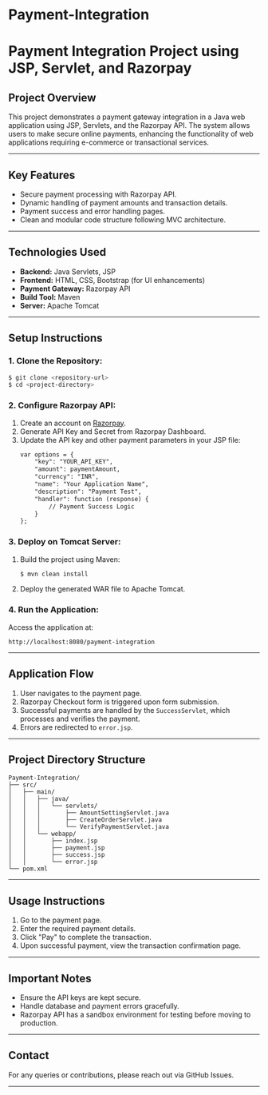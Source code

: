 # Payment-Integration
# Payment Integration Project using JSP, Servlet, and Razorpay

## **Project Overview**
This project demonstrates a payment gateway integration in a Java web application using JSP, Servlets, and the Razorpay API. The system allows users to make secure online payments, enhancing the functionality of web applications requiring e-commerce or transactional services.

---

## **Key Features**
- Secure payment processing with Razorpay API.
- Dynamic handling of payment amounts and transaction details.
- Payment success and error handling pages.
- Clean and modular code structure following MVC architecture.

---

## **Technologies Used**
- **Backend:** Java Servlets, JSP
- **Frontend:** HTML, CSS, Bootstrap (for UI enhancements)
- **Payment Gateway:** Razorpay API
- **Build Tool:** Maven
- **Server:** Apache Tomcat

---

## **Setup Instructions**

### **1. Clone the Repository:**
```bash
$ git clone <repository-url>
$ cd <project-directory>
```

### **2. Configure Razorpay API:**
1. Create an account on [Razorpay](https://razorpay.com).
2. Generate API Key and Secret from Razorpay Dashboard.
3. Update the API key and other payment parameters in your JSP file:
   ```jsp
   var options = {
       "key": "YOUR_API_KEY",
       "amount": paymentAmount,
       "currency": "INR",
       "name": "Your Application Name",
       "description": "Payment Test",
       "handler": function (response) {
           // Payment Success Logic
       }
   };
   ```



### **3. Deploy on Tomcat Server:**
1. Build the project using Maven:
   ```bash
   $ mvn clean install
   ```
2. Deploy the generated WAR file to Apache Tomcat.

### **4. Run the Application:**
Access the application at:
```
http://localhost:8080/payment-integration
```

---

## **Application Flow**
1. User navigates to the payment page.
2. Razorpay Checkout form is triggered upon form submission.
3. Successful payments are handled by the `SuccessServlet`, which processes and verifies the payment.
4. Errors are redirected to `error.jsp`.

---

## **Project Directory Structure**
```
Payment-Integration/
├── src/
│   ├── main/
│   │   ├── java/
│   │   │   └── servlets/
│   │   │       ├── AmountSettingServlet.java
│   │   │       ├── CreateOrderServlet.java
│   │   │       └── VerifyPaymentServlet.java
│   │   └── webapp/
│   │       ├── index.jsp
│   │       ├── payment.jsp
│   │       ├── success.jsp
│   │       └── error.jsp
└── pom.xml
```

---

## **Usage Instructions**
1. Go to the payment page.
2. Enter the required payment details.
3. Click "Pay" to complete the transaction.
4. Upon successful payment, view the transaction confirmation page.

---

## **Important Notes**
- Ensure the API keys are kept secure.
- Handle database and payment errors gracefully.
- Razorpay API has a sandbox environment for testing before moving to production.

---

## **Contact**
For any queries or contributions, please reach out via GitHub Issues.

---

